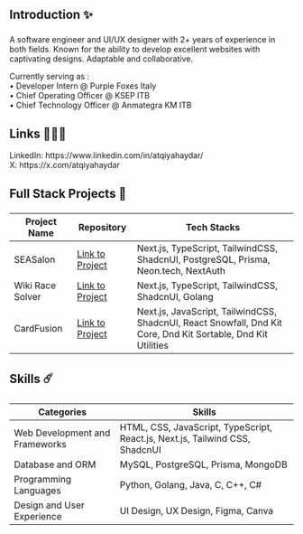 <h2 align="left">Introduction ✨</h2>  

###

<p align="left">A software engineer and UI/UX designer with 2+ years of experience in both fields. Known for the ability to develop excellent websites with captivating designs. Adaptable and collaborative. </p>
<p align="left">Currently serving as : <br>
• Developer Intern @ Purple Foxes Italy <br>
• Chief Operating Officer @ KSEP ITB <br>
• Chief Technology Officer @ Anmategra KM ITB <br>
</p>

<h2 align="left">Links 🧑🏻‍🚀</h2>
<p>
LinkedIn: https://www.linkedin.com/in/atqiyahaydar/ <br>
X: https://x.com/atqiyahaydar <br>
</p>

###

<h2 align="left">Full Stack Projects 🚀</h2>

###

| Project Name  | Repository | Tech Stacks |
| ------------- | ------------- | ------------- |
| SEASalon          | [Link to Project](https://github.com/AtqiyaHaydar/SEASalon)            | Next.js, TypeScript, TailwindCSS, ShadcnUI, PostgreSQL, Prisma, Neon.tech, NextAuth |
| Wiki Race Solver  | [Link to Project](https://github.com/AtqiyaHaydar/Tubes2_PergiBahasa)  | Next.js, TypeScript, TailwindCSS, ShadcnUI, Golang |
| CardFusion        | [Link to Project](https://github.com/AtqiyaHaydar/CardFusion-CRM)      | Next.js, JavaScript, TailwindCSS, ShadcnUI, React Snowfall, Dnd Kit Core, Dnd Kit Sortable, Dnd Kit Utilities |

###

<p align="left"></p>

###

<h2 align="left">Skills ☄️</h2>

###

| Categories  | Skills |
| ------------- | ------------- |
| Web Development and Frameworks   | HTML, CSS, JavaScript, TypeScript, React.js, Next.js, Tailwind CSS, ShadcnUI |
| Database and ORM  | MySQL, PostgreSQL, Prisma, MongoDB  |
| Programming Languages  | Python, Golang, Java, C, C++, C#  |
| Design and User Experience  | UI Design, UX Design, Figma, Canva |
